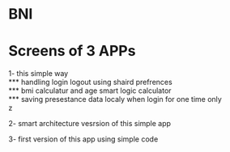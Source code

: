# BNI
# Screens of 3 APPs 
1- this simple way <br>
                   *** handling login logout using shaird prefrences <br>
                   *** bmi calculatur and age smart logic calculator <br>
                   *** saving presestance data localy when login for one time only <br>
  z


2-  smart architecture vesrsion of this simple app 



3- first version of this app using simple code 




